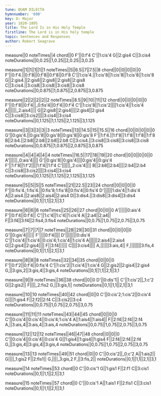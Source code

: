 ```yaml
---
tune: QUAM DILECTA
hymnnumber: '690'
key: D♭ Major
year: 1820-1895
title: The Lord Is in His Holy Temple
firstline: The Lord is in His holy temple
topic: Sentences and Responses
author: Robert Seagrave
---
```

measure||0
noteTimes||4
chord||0
F'||0:f'4
C'||1:cis'4
G||2:gis4
C||3:cis4
noteDurations||0,0.25||1,0.25||2,0.25||3,0.25

measure||1||1||1||1||1
noteTimes||5||6.5||7||7.5||8
chord||0||0||0||0||0
F'||0:f'4.||0:f'8||0:f'8||0:f'8||0:f'8
C'||1:cis'4.||1:cis'8||1:cis'8||1:cis'8||1:cis'8
G||2:gis4.||2:gis8||2:gis8||2:gis8||2:gis8
C||3:cis4.||3:cis8||3:cis8||3:cis8||3:cis8
noteDurations||0,0.875||1,0.875||2,0.875||3,0.875

measure||2||2||2||2||2
noteTimes||8.5||9||10||11||12
chord||0||0||0||0||0
F'||0:f'8||0:f'4||_0:fis'4||0:f'4||0:f'4
C'||1:cis'8||1:cis'2||||1:cis'4||1:cis'4
A||||||_2:ais4||||
G||2:gis8||2:gis4||||2:gis4||2:gis4
C||3:cis8||3:cis2||||3:cis4||3:cis4
noteDurations||0,1.125||1,1.125||2,1.125||3,1.125

measure||3||3||3||3||3
noteTimes||13||14.5||15||15.5||16
chord||0||0||0||0||0
G'||0:gis'4.||0:gis'8||0:gis'8||0:gis'8||0:gis'8
F'||1:f'4.||1:f'8||1:f'8||1:f'8||1:f'8
B||2:b4.||2:b8||2:b8||2:b8||2:b8
C||3:cis4.||3:cis8||3:cis8||3:cis8||3:cis8
noteDurations||0,0.875||1,0.875||2,0.875||3,0.875

measure||4||4||4||4||4
noteTimes||16.5||17||18||19||20
chord||0||0||0||0||0
A'||||||_0:ais'4||||
G'||0:gis'8||0:gis'4||||0:gis'4||0:gis'4
F'||1:f'8||1:f'2||||1:f'4||1:f'4
C'||||||_2:cis'4||||
B||2:b8||2:b4||||2:b4||2:b4
C||3:cis8||3:cis2||||3:cis4||3:cis4
noteDurations||0,1.125||1,1.125||2,1.125||3,1.125

measure||5||5||5||5
noteTimes||21||22.5||23||24
chord||0||0||0||0
F'||0:fis'4.;1:fis'4.||0:fis'8;1:fis'8||0:fis'4||0:fis'4
D'||||||1:dis'4||1:dis'4
A||2:ais4.||2:ais8||2:ais4||2:ais4
D||3:dis4.||3:dis8||3:dis4||3:dis4
noteDurations||0,1||1,1||2,1||3,1

measure||6||6||6
noteTimes||25||26||27
chord||0||0||0
A'||||||0:ais'4
F'||0:f'4||0:f'4||
C'||1:c'4||1:c'4||1:cis'4
A||2:a4||2:a4||
F||3:f4||3:f4||2:fis4;3:fis4
noteDurations||0,0.75||1,0.75||2,0.75||3,0.75

measure||7||7||7||7
noteTimes||28||29||30||31
chord||0||0||0||0
G'||0:gis'4||||||
F'||||0:f'4||||
D'||||||||0:dis'4
C'||1:cis'4||1:cis'4||0:cis'4;1:cis'4||1:cis'4
A||||||2:ais4||2:ais4
G||2:gis4||2:gis4||||
F||3:f4||||||
C||||3:cis4||||
A,||||||3:ais,4||
F,||||||||3:fis,4
noteDurations||0,1||1,1||2,1||3,1

measure||8||8||8
noteTimes||32||34||35
chord||0||0||0
F'||0:f'2||0:f'4||0:fis'4
C'||1:cis'2||1:cis'4||1:cis'4
G||2:gis2||2:gis4||2:gis4
G,||3:gis,2||3:gis,4||3:gis,4
noteDurations||0,1||1,1||2,1||3,1

measure||9||9
noteTimes||36||38
chord||0||0
D'||0:dis'1||
C'||1:cis'2||_1:c'2
G||2:gis2||
F||||_2:fis2
G,||3:gis,1||
noteDurations||0,1||1,1||2,1||3,1

measure||10||10
noteTimes||40||42
chord||0||0
C'||0:cis'2;1:cis'2||0:cis'4
G||||1:gis4
F||2:f2||2:f4
C||3:cis2||3:c4
noteDurations||0,0.75||1,0.75||2,0.75||3,0.75

measure||11||11||11
noteTimes||43||44||45
chord||0||0||0
C'||0:cis'4||0:cis'4||0:cis'4;1:cis'4
A||1:ais4||1:ais4||
F||2:f4||2:f4||2:f4
A,||3:ais,4||3:ais,4||3:ais,4
noteDurations||0,0.75||1,0.75||2,0.75||3,0.75

measure||12||12||12
noteTimes||46||47||48
chord||0||0||0
C'||0:cis'4||0:cis'4||0:cis'4
G||1:gis4||1:gis4||1:gis4
F||2:f4||2:f4||2:f4
G,||3:gis,4||3:gis,4||3:gis,4
noteDurations||0,0.75||1,0.75||2,0.75||3,0.75

measure||13||13
noteTimes||49||51
chord||0||0
C'||0:cis'2||_0:c'2
A||1:ais2||
G||||_1:gis2
F||2:fis1||
G,||||_3:gis,2
F,||3:fis,2||
noteDurations||0,1||1,1||2,1||3,1

measure||14
noteTimes||53
chord||0
C'||0:cis'1
G||1:gis1
F||2:f1
C||3:cis1
noteDurations||0,1||1,1||2,1||3,1

measure||15
noteTimes||57
chord||0
C'||0:cis'1
A||1:ais1
F||2:fis1
C||3:cis1
noteDurations||0,1||1,1||2,1||3,1

